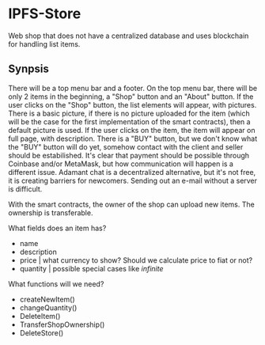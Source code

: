 # IPFS-Store
Web shop that does not have a centralized database and uses blockchain for handling list items.

## Synpsis

There will be a top menu bar and a footer. On the top menu bar, there will be only 2 items in the beginning, a "Shop" button and an "About" button.
If the user clicks on the "Shop" button, the list elements will appear, with pictures. There is a basic picture, if there is no picture uploaded for the item (which will be the case for the first implementation of the smart contracts), then a default picture is used. If the user clicks on the item, the item will appear on full page, with description. There is a "BUY" button, but we don't know what the "BUY" button will do yet, somehow contact with the client and seller should be estabilished. It's clear that payment should be possible through Coinbase and/or MetaMask, but how communication will happen is a different issue. Adamant chat is a decentralized alternative, but it's not free, it is creating barriers for newcomers. Sending out an e-mail without a server is difficult.

With the smart contracts, the owner of the shop can upload new items. The ownership is transferable.

What fields does an item has?
 * name
 * description
 * price | what currency to show? Should we calculate price to fiat or not?
 * quantity | possible special cases like *infinite*

What functions will we need?

 * createNewItem()
 * changeQuantity()
 * DeleteItem()
 * TransferShopOwnership()
 * DeleteStore()